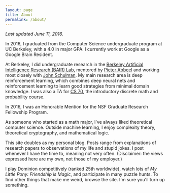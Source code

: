 ```yaml
---
layout: page
title: About
permalink: /about/
---
```


*Last updated June 11, 2016.*

In 2016, I graduated from the Computer Science undergraduate program at UC
Berkeley, with a 4.0 in major GPA. I currently work at Google as a
Google Brain Resident.

At Berkeley, I did undergraduate research in the [Berkeley Artificial Intelligence
Research (BAIR) Lab](http://bair.berkeley.edu/),
mentored by [Pieter Abbeel](http://www.cs.berkeley.edu/~pabbeel/) and
working most closely with [John Schulman](http://www.eecs.berkeley.edu/~joschu/).
My main research area is deep reinforcement learning, which combines
deep neural nets and reinforcement learning to learn good strategies from
minimal domain knowledge.
I was also a TA for [CS 70](http://inst.eecs.berkeley.edu/~cs70),
the introductory discrete math and probability course.

In 2016, I was an Honorable Mention for the NSF Graduate Research Fellowship
Program.

As someone who started as a math major, I've always liked
theoretical computer science. Outside machine learning, I enjoy
complexity theory, theoretical cryptography, and mathematical logic.

This site doubles as my personal blog.
Posts range from explanations of research papers to observations
of my life and stupid jokes.
I post whenever I have the time to, meaning not very often.
(Disclaimer: the views expressed here are my own, not those of my employer.)

I play Dominion competitively (ranked 25th worldwide),
watch lots of *My Little Pony: Friendship is Magic*, and participate in many
puzzle hunts. To find other things that make me weird, browse the site.
I'm sure you'll turn up something.
